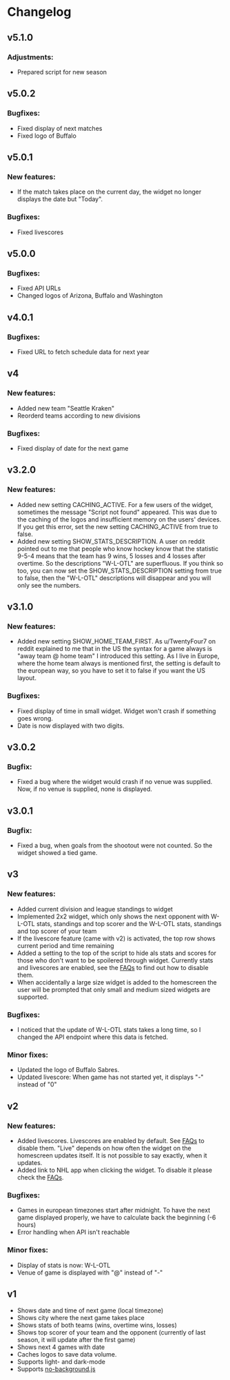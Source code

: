 # Changelog
## v5.1.0
### Adjustments:
- Prepared script for new season

## v5.0.2
### Bugfixes:
- Fixed display of next matches
- Fixed logo of Buffalo

## v5.0.1
### New features:
- If the match takes place on the current day, the widget no longer displays the date but "Today".

### Bugfixes:
- Fixed livescores

## v5.0.0
### Bugfixes:
- Fixed API URLs 
- Changed logos of Arizona, Buffalo and Washington

## v4.0.1
### Bugfixes:
- Fixed URL to fetch schedule data for next year

## v4
### New features:
- Added new team "Seattle Kraken"
- Reorderd teams according to new divisions

### Bugfixes:
- Fixed display of date for the next game

## v3.2.0
### New features:
- Added new setting CACHING_ACTIVE. For a few users of the widget, sometimes the message "Script not found" appeared. This was due to the caching of the logos and insufficient memory on the users' devices. If you get this error, set the new setting CACHING_ACTIVE from true to false.
- Added new setting SHOW_STATS_DESCRIPTION. A user on reddit pointed out to me that people who know hockey know that the statistic 9-5-4 means that the team has 9 wins, 5 losses and 4 losses after overtime. So the descriptions "W-L-OTL" are superfluous. If you think so too, you can now set the SHOW_STATS_DESCRIPTION setting from true to false, then the "W-L-OTL" descriptions will disappear and you will only see the numbers.

## v3.1.0
### New features:
- Added new setting SHOW_HOME_TEAM_FIRST. As u/TwentyFour7 on reddit explained to me that in the US the syntax for a game always is "away team @ home team" I introduced this setting. As I live in Europe, where the home team always is mentioned first, the setting is default to the european way, so you have to set it to false if you want the US layout.

### Bugfixes:
- Fixed display of time in small widget. Widget won't crash if something goes wrong.
- Date is now displayed with two digits.

## v3.0.2
### Bugfix:
- Fixed a bug where the widget would crash if no venue was supplied. Now, if no venue is supplied, none is displayed.

## v3.0.1
### Bugfix:
- Fixed a bug, when goals from the shootout were not counted. So the widget showed a tied game.

## v3
### New features:
- Added current division and league standings to widget
- Implemented 2x2 widget, which only shows the next opponent with W-L-OTL stats, standings and top scorer and the W-L-OTL stats, standings and top scorer of your team
- If the livescore feature (came with v2) is activated, the top row shows current period and time remaining
- Added a setting to the top of the script to hide als stats and scores for those who don't want to be spoilered through widget. Currently stats and livescores are enabled, see the [FAQs](https://github.com/thisisevanfox/nhl-my-team-ios-widget/blob/main/FAQ.md#i-dont-want-to-be-spoilered-how-to-disable-livescores-and-w-l-otl-stats-standings-and-top-scorer) to find out how to disable them.
- When accidentally a large size widget is added to the homescreen the user will be prompted that only small and medium sized widgets are supported.
### Bugfixes:
- I noticed that the update of W-L-OTL stats takes a long time, so I changed the API endpoint where this data is fetched.
### Minor fixes:
- Updated the logo of Buffalo Sabres.
- Updated livescore: When game has not started yet, it displays "-" instead of "0"

## v2
### New features:
- Added livescores. Livescores are enabled by default. See [FAQs](https://github.com/thisisevanfox/nhl-my-team-ios-widget/blob/main/FAQ.md#i-dont-want-to-be-spoilered-how-to-disable-livescores-and-w-l-otl-stats-standings-and-top-scorer) to disable them. "Live" depends on how often the widget on the homescreen updates itself. It is not possible to say exactly, when it updates.
- Added link to NHL app when clicking the widget. To disable it please check the [FAQs](https://github.com/thisisevanfox/nhl-my-team-ios-widget/blob/main/FAQ.md#how-to-disable-link-to-nhl-app).
### Bugfixes:
- Games in european timezones start after midnight. To have the next game displayed properly, we have to calculate back the beginning (-6 hours)
- Error handling when API isn't reachable
### Minor fixes:
- Display of stats is now: W-L-OTL
- Venue of game is displayed with "@" instead of "-"

## v1    
-   Shows date and time of next game (local timezone)
-   Shows city where the next game takes place
-   Shows stats of both teams (wins, overtime wins, losses)
-   Shows top scorer of your team and the opponent (currently of last season, it will update after the first game)
-   Shows next 4 games with date
-   Caches logos to save data volume.
-   Supports light- and dark-mode
-   Supports [no-background.js](https://github.com/supermamon/scriptable-no-background)

